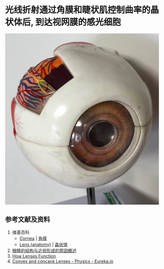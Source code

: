 ﻿# 光线折射通过角膜和睫状肌控制曲率的晶状体后, 到达视网膜的感光细胞

![眼球放大解剖模型](/images/儿童及青少年的眼睛保护方案/用模型和实验让孩子真正理解高度近视的原因和危害/眼球放大解剖模型.jpg)

## 参考文献及资料

1. 维基百科
	- [Cornea](https://en.wikipedia.org/wiki/Cornea) | [角膜](https://zh.wikipedia.org/wiki/%E8%A7%92%E8%86%9C)
	- [Lens (anatomy)](https://en.wikipedia.org/wiki/Lens_(anatomy)) | [晶状体](https://zh.wikipedia.org/wiki/%E6%99%B6%E7%8A%B6%E4%BD%93)
2. [眼睛的结构与近视形成的原因概述](https://web.archive.org/web/20120520061156/http://www.sitance.com/cause/index.php) 
3. [How Lenses Function](https://www.youtube.com/watch?v=EL9J3Km6wxI) 
3. [Convex and concave Lenses - Physics - Eureka.in](https://www.youtube.com/watch?v=4zuB_dSJn1Y) 


